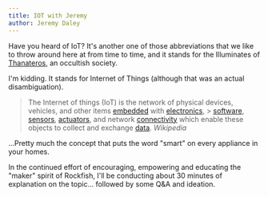 ```yaml
---
title: IOT with Jeremy
author: Jeremy Daley
---
```

Have you heard of IoT? It's another one of those abbreviations that we like to throw around here at from time to time, and it stands for the Illuminates of [Thanateros](https://en.wikipedia.org/wiki/Illuminates_of_Thanateros), an occultish society.

I'm kidding. It stands for Internet of Things (although that was an actual disambiguation).

> The Internet of things (IoT) is the network of physical devices, vehicles, and other items [embedded](https://en.wikipedia.org/wiki/Embedded_system) with [electronics](https://en.wikipedia.org/wiki/Electronics), > [software](https://en.wikipedia.org/wiki/Software), [sensors](https://en.wikipedia.org/wiki/Sensor), [actuators](https://en.wikipedia.org/wiki/Actuator), and network [connectivity](https://en.wikipedia.org/wiki/Internet_access) which enable these objects to collect and exchange [data](https://en.wikipedia.org/wiki/Data).
> <cite>Wikipedia</cite>

...Pretty much the concept that puts the word "smart" on every appliance in your homes.

In the continued effort of encouraging, empowering and educating the "maker" spirit of Rockfish, I'll be conducting about 30 minutes of explanation on the topic... followed by some Q&A and ideation.